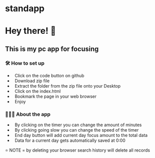 # standapp
<h1> Hey there! 👋 </h1>
<h2> This is my pc app for focusing </h2>

<h3>🛠 How to set up</h3>

-  &nbsp; Click on the code button on github
-  &nbsp; Download zip file
-  &nbsp; Extract the folder from the zip file onto your Desktop
-  &nbsp; Click on the index.html
-  &nbsp; Bookmark the page in your web browser
-  &nbsp; Enjoy

<h3> 👨🏻‍💻 About the app </h3>

-  &nbsp; By clicking on the timer you can change the amount of minutes
-  &nbsp; By clicking going slow you can change the speed of the timer
-  &nbsp; End day button will add current day focus amount to the total data
-  &nbsp; Data for a current day gets automatically saved at 0:00

⭐️ NOTE = by deleting your browser search history will delete all records



